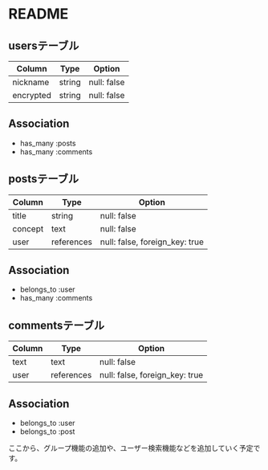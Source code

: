 # README

## usersテーブル


| Column     | Type        | Option                    |
| ---------- | ----------- | ------------------------- |
| nickname   | string      | null: false               |
| encrypted  | string      | null: false               |


## Association

- has_many :posts
- has_many :comments


## postsテーブル


| Column     | Type         | Option                         |
| ---------- | ------------ | ------------------------------ |
| title      | string       | null: false                    |
| concept    | text         | null: false                    |
| user       | references   | null: false, foreign_key: true |


## Association

- belongs_to :user
- has_many :comments


## commentsテーブル


| Column     | Type         | Option                         |
| ---------- | ------------ | ------------------------------ |
| text       | text         | null: false                    |
| user       | references   | null: false, foreign_key: true |


## Association

- belongs_to :user
- belongs_to :post

ここから、グループ機能の追加や、ユーザー検索機能などを追加していく予定です。